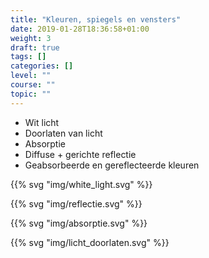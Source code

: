 ```yaml
---
title: "Kleuren, spiegels en vensters"
date: 2019-01-28T18:36:58+01:00
weight: 3
draft: true
tags: []
categories: []
level: ""
course: ""
topic: ""
---
```

* Wit licht
* Doorlaten van licht
* Absorptie
* Diffuse + gerichte reflectie
* Geabsorbeerde en gereflecteerde kleuren

{{% svg "img/white_light.svg" %}}

{{% svg "img/reflectie.svg" %}}

{{% svg "img/absorptie.svg" %}}

{{% svg "img/licht_doorlaten.svg" %}}
